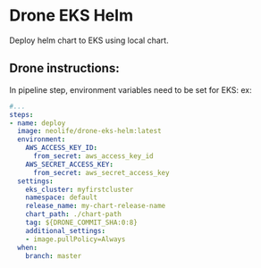 # Drone EKS Helm

Deploy helm chart to EKS using local chart.

## Drone instructions:

In pipeline step, environment variables need to be set for EKS:
ex:

```yaml
#...
steps:
- name: deploy
  image: neolife/drone-eks-helm:latest
  environment:
    AWS_ACCESS_KEY_ID:
      from_secret: aws_access_key_id
    AWS_SECRET_ACCESS_KEY:
      from_secret: aws_secret_access_key
  settings:
    eks_cluster: myfirstcluster
    namespace: default
    release_name: my-chart-release-name
    chart_path: ./chart-path
    tag: ${DRONE_COMMIT_SHA:0:8}
    additional_settings:
    - image.pullPolicy=Always
  when:
    branch: master
```